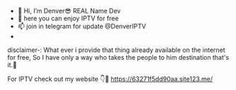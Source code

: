 - 👋 Hi, I’m Denver😎
REAL Name Dev
- 👀 here you can enjoy IPTV for free 
- 📫 join in telegram for update @DenverIPTV
- 
disclaimer-:
What ever i provide that thing already available on the internet for free, So I have only a way who takes the people to him destination that's it.🥰

For IPTV check out my website 👇👀 
https://63271f5dd90aa.site123.me/
